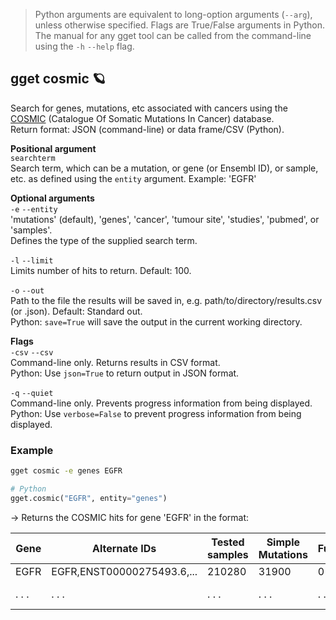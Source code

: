 > Python arguments are equivalent to long-option arguments (`--arg`), unless otherwise specified. Flags are True/False arguments in Python.  The manual for any gget tool can be called from the command-line using the `-h` `--help` flag.  
## gget cosmic 🪐
Search for genes, mutations, etc associated with cancers using the [COSMIC](https://cancer.sanger.ac.uk/cosmic) (Catalogue Of Somatic Mutations In Cancer) database.  
Return format: JSON (command-line) or data frame/CSV (Python).

**Positional argument**  
`searchterm`   
Search term, which can be a mutation, or gene (or Ensembl ID), or sample, etc. as defined using the `entity` argument. Example: 'EGFR'  

**Optional arguments**  
`-e` `--entity`  
'mutations' (default), 'genes', 'cancer', 'tumour site', 'studies', 'pubmed', or 'samples'.  
Defines the type of the supplied search term.  

`-l` `--limit`  
Limits number of hits to return. Default: 100.  

`-o` `--out`   
Path to the file the results will be saved in, e.g. path/to/directory/results.csv (or .json). Default: Standard out.   
Python: `save=True` will save the output in the current working directory.  

**Flags**  
`-csv` `--csv`  
Command-line only. Returns results in CSV format.  
Python: Use `json=True` to return output in JSON format.

`-q` `--quiet`   
Command-line only. Prevents progress information from being displayed.  
Python: Use `verbose=False` to prevent progress information from being displayed.  

  
### Example
```bash
gget cosmic -e genes EGFR
```
```python
# Python
gget.cosmic("EGFR", entity="genes")
```
&rarr; Returns the COSMIC hits for gene 'EGFR' in the format:  

| Gene     | Alternate IDs     | Tested samples     | Simple Mutations        | Fusions | Coding Mutations | ... |
| -------------- |-------------------------| ------------------------| -------------- | ----------|-----|---|
| EGFR| EGFR,ENST00000275493.6,... | 210280 | 31900 | 0 | 31900 | ... |
| . . . | . . . | . . . | . . . | . . . | . . . | . . . | ... | 

